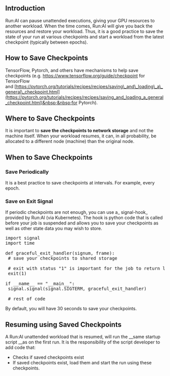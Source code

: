## Introduction

Run:AI can pause unattended executions, giving your GPU resources to another workload. When the time comes, Run:AI will give you back the resources and restore your workload. Thus, it is a good practice&nbsp;<span>to save the state of your run at various checkpoints and start a workload from the latest checkpoint&nbsp;</span>(typically between epochs).

## How to Save Checkpoints

TensorFlow, Pytorch, and others have mechanisms to help save checkpoints (e.g.&nbsp;<https://www.tensorflow.org/guide/checkpoint>&nbsp;for TensorFlow and&nbsp;[https://pytorch.org/tutorials/recipes/recipes/saving\_and\_loading\_a\_general\_checkpoint.html](https://pytorch.org/tutorials/recipes/recipes/saving_and_loading_a_general_checkpoint.html)&nbsp;&nbsp;for Pytorch).

## Where to Save Checkpoints

It is important to&nbsp;__save the checkpoints to network storage__<span>&nbsp;</span>and not the machine itself. When your workload resumes, it can, in all probability, be allocated to a different node (machine) than the original node.

## When to Save Checkpoints

### Save Periodically

It is a best practice to save checkpoints at intervals. For example, every epoch.

### Save on Exit Signal

If periodic checkpoints are not enough, you can use a_ signal-hook_ provided by Run:AI (via Kubernetes). The hook is python code that is called before your job is suspended and allows you to save your checkpoints as well as other state data you may wish to store.

<pre>import signal<br/>import time<br/><br/>def graceful_exit_handler(signum, frame):<br/> # save your checkpoints to shared storage<br/><br/> # exit with status "1" is important for the job to return later.  <br/> exit(1)<br/><br/>if __name__ == "__main__":<br/> signal.signal(signal.SIGTERM, graceful_exit_handler)<br/><br/> # rest of code </pre>

By default, you will have 30 seconds to save your checkpoints.

## Resuming using Saved Checkpoints

A Run:AI unattended workload that is resumed, will run the&nbsp;__same startup script&nbsp;__as on the first run. It is the responsibility of the script developer to add code that:

*   Checks if saved checkpoints exist
*   If saved checkpoints exist, load them and start the run using these checkpoints.